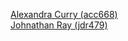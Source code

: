 [Alexandra Curry (acc668)](https://github.com/acc668)  
[Johnathan Ray (jdr479)](https://github.com/jdr479)

